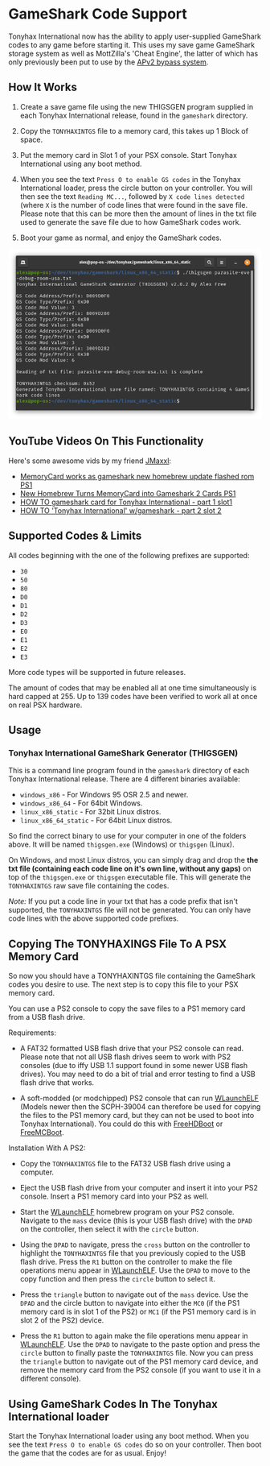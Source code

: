 # GameShark Code Support

Tonyhax International now has the ability to apply user-supplied GameShark codes to any game before starting it. This uses my save game GameShark storage system as well as MottZilla's 'Cheat Engine', the latter of which has only previously been put to use by the [APv2 bypass system](anti-piracy-bypass.md).

## How It Works

1) Create a save game file using the new THIGSGEN program supplied in each Tonyhax International release, found in the `gameshark` directory.

2) Copy the `TONYHAXINTGS` file to a memory card, this takes up 1 Block of space.

3) Put the memory card in Slot 1 of your PSX console. Start Tonyhax International using any boot method.

4) When you see the text `Press O to enable GS codes` in the Tonyhax International loader, press the circle button on your controller. You will then see the text `Reading MC...`, followed by `X code lines detected` (where `X` is the number of code lines that were found in the save file. Please note that this can be more then the amount of lines in the txt file used to generate the save file due to how GameShark codes work.

5) Boot your game as normal, and enjoy the GameShark codes.

![THIGSGEN Parasite Eve Debug Room Gen](images/thigsgen-parasite-eve-debug-room-gen.png)

## YouTube Videos On This Functionality

Here's some awesome vids by my friend [JMaxxl](https://github.com/JMaxxL):

* [MemoryCard works as gameshark new homebrew update flashed rom PS1](https://www.youtube.com/watch?v=msFBSE9-_n4)
* [New Homebrew Turns MemoryCard into Gameshark 2 Cards PS1](https://www.youtube.com/watch?v=rxkbzgrx2zk)
* [HOW TO gameshark card for Tonyhax International - part 1 slot1](https://www.youtube.com/watch?v=CaTJwnGzPCo)
* [HOW TO 'Tonyhax International' w/gameshark - part 2 slot 2](https://www.youtube.com/watch?v=TNlltRoVvjk)

## Supported Codes & Limits

All codes beginning with the one of the following prefixes are supported:

* `30`
* `50`
* `80`
* `D0`
* `D1`
* `D2`
* `D3`
* `E0`
* `E1`
* `E2`
* `E3`

More code types will be supported in future releases.

The amount of codes that may be enabled all at one time simultaneously is hard capped at 255. Up to 139 codes have been verified to work all at once on real PSX hardware.

## Usage

### Tonyhax International GameShark Generator (THIGSGEN)

This is a command line program found in the `gameshark` directory of each Tonyhax International release. There are 4 different binaries available:

*   `windows_x86` - For Windows 95 OSR 2.5 and newer.
*   `windows_x86_64` - For 64bit Windows.
*   `linux_x86_static` - For 32bit Linux distros.
*   `linux_x86_64_static` - For 64bit Linux distros.

So find the correct binary to use for your computer in one of the folders above. It will be named `thigsgen.exe` (Windows) or `thigsgen` (Linux). 

On Windows, and most Linux distros, you can simply drag and drop the **the txt file (containing each code line on it's own line, without any gaps)** on top of the `thigsgen.exe` or `thigsgen` executable file. This will generate the `TONYHAXINTGS` raw save file containing the codes.

_Note:_ If you put a code line in your txt that has a code prefix that isn't supported, the `TONYHAXINTGS` file will not be generated. You can only have code lines with the above supported code prefixes.

## Copying The TONYHAXINGS File To A PSX Memory Card

So now you should have a TONYHAXINTGS file containing the GameShark codes you desire to use. The next step is to copy this file to your PSX memory card.

You can use a PS2 console to copy the save files to a PS1 memory card from a USB flash drive.

Requirements:

* A FAT32 formatted USB flash drive that your PS2 console can read. Please note that not all USB flash drives seem to work with PS2 consoles (due to iffy USB 1.1 support found in some newer USB flash drives). You may need to do a bit of trial and error testing to find a USB flash drive that works.

* A soft-modded (or modchipped) PS2 console that can run [WLaunchELF](https://github.com/ps2homebrew/wLaunchELF) (Models newer then the SCPH-39004 can therefore be used for copying the files to the PS1 memory card, but they can not be used to boot into Tonyhax International). You could do this with [FreeHDBoot](https://www.ps2-home.com/forum/viewtopic.php?t=5208) or [FreeMCBoot](https://www.ps2-home.com/forum/viewtopic.php?t=1248).

Installation With A PS2:

* Copy the `TONYHAXINTGS` file to the FAT32 USB flash drive using a computer.

* Eject the USB flash drive from your computer and insert it into your PS2 console. Insert a PS1 memory card into your PS2 as well. 

* Start the [WLaunchELF](https://github.com/ps2homebrew/wLaunchELF) homebrew program on your PS2 console. Navigate to the `mass` device (this is your USB flash drive) with the `DPAD` on the controller, then select it with the `circle` button. 

* Using the `DPAD` to navigate, press the `cross` button on the controller to highlight the `TONYHAXINTGS` file that you previously copied to the USB flash drive. Press the `R1` button on the controller to make the file operations menu appear in [WLaunchELF](https://github.com/ps2homebrew/wLaunchELF). Use the `DPAD` to move to the copy function and then press the `circle` button to select it.

* Press the `triangle` button to navigate out of the `mass` device. Use the `DPAD` and the circle button to navigate into either the `MC0` (if the PS1 memory card is in slot 1 of the PS2) or `MC1` (if the PS1 memory card is in slot 2 of the PS2) device. 

* Press the `R1` button to again make the file operations menu appear in [WLaunchELF](https://github.com/ps2homebrew/wLaunchELF). Use the `DPAD` to navigate to the paste option and press the `circle` button to finally paste the `TONYHAXINTGS` file. Now you can press the `triangle` button to navigate out of the PS1 memory card device, and remove the memory card from the PS2 console (if you want to use it in a different console).

## Using GameShark Codes In The Tonyhax International loader

Start the Tonyhax International loader using any boot method. When you see the text `Press O to enable GS codes` do so on your controller. Then boot the game that the codes are for as usual. Enjoy!